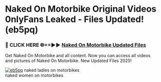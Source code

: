 # Naked On Motorbike Original Videos 0nlyFans Leaked - Files Updated! (eb5pq)

<h3>🔴 CLICK HERE 🌐==►► <a href="https://tinyurl.com/yckcrads" rel="nofollow">Naked On Motorbike Updated Files</a></h3>

Get Naked On Motorbike and all content. Now you can access all videos and pictures of Naked On Motorbike. New Updated Files 2025!

[![eb5pq](https://i.imgur.com/hpKpOFt.gif)](https://tinyurl.com/yckcrads)
naked ladies on motorbikes<br>
naked women on motorbikes